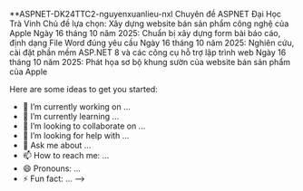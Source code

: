 **ASPNET-DK24TTC2-nguyenxuanlieu-nxl
Chuyên đề ASPNET Đại Học Trà Vinh
Chủ đề lựa chọn: Xây dựng website bán sản phẩm công nghệ của Apple
Ngày 16 tháng 10 năm 2025: Chuẩn bị xây dựng form bài báo cáo, định dạng File Word đúng yêu cầu
Ngày 16 tháng 10 năm 2025: Nghiên cứu, cài đặt phần mềm ASP.NET 8 và các công cụ hỗ trợ lập trình web
Ngày 16 tháng 10 năm 2025: Phát họa sơ bộ khung sườn của website bán sản phẩm của Apple 

Here are some ideas to get you started:

- 🔭 I’m currently working on ...
- 🌱 I’m currently learning ...
- 👯 I’m looking to collaborate on ...
- 🤔 I’m looking for help with ...
- 💬 Ask me about ...
- 📫 How to reach me: ...
- 😄 Pronouns: ...
- ⚡ Fun fact: ...
-->

